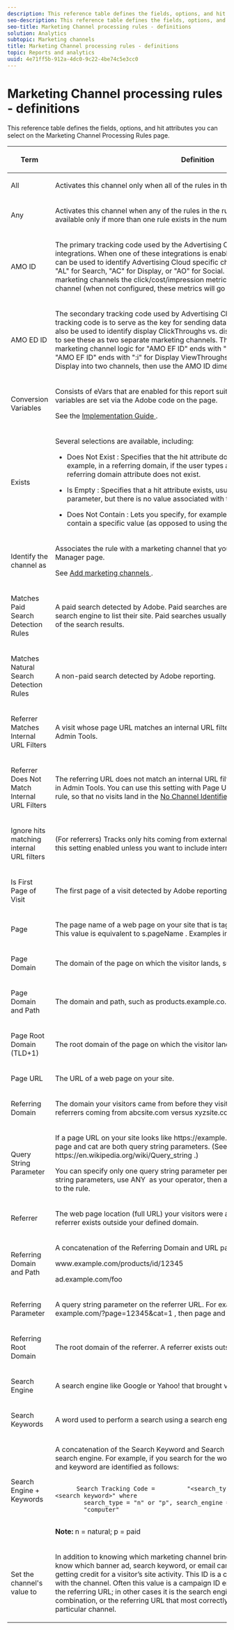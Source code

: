 ```yaml
---
description: This reference table defines the fields, options, and hit attributes you can select on the Marketing Channel Processing Rules page.
seo-description: This reference table defines the fields, options, and hit attributes you can select on the Marketing Channel Processing Rules page.
seo-title: Marketing Channel processing rules - definitions
solution: Analytics
subtopic: Marketing channels
title: Marketing Channel processing rules - definitions
topic: Reports and analytics
uuid: 4e71ff5b-912a-4dc0-9c22-4be74c5e3cc0
---
```


# Marketing Channel processing rules - definitions

This reference table defines the fields, options, and hit attributes you can select on the Marketing Channel Processing Rules page.

<table id="table_C18A0F1C9E214EB585A29801BA2400F8"> 
 <thead> 
  <tr> 
   <th colname="col1" class="entry"> <p>Term </p> </th> 
   <th colname="col2" class="entry"> <p>Definition </p> </th> 
  </tr> 
 </thead>
 <tbody> 
  <tr> 
   <td colname="col1"> <p>All </p> </td> 
   <td colname="col2"> <p>Activates this channel only when all of the rules in the numbered rule are true. </p> </td> 
  </tr> 
  <tr> 
   <td colname="col1"> <p>Any </p> </td> 
   <td colname="col2"> <p>Activates this channel when any of the rules in the rule set are true. This option is available only if more than one rule exists in the numbered rule. </p> </td> 
  </tr>
  <tr> 
   <td colname="col1"> <p>AMO ID </p> </td> 
   <td colname="col2"> <p>The primary tracking code used by the Advertising Cloud and Advertising Analytics integrations. When one of these integrations is enabled, then the tracking code prefix can be used to identify Advertising Cloud specific channels. Use "AMO ID" starts with "AL" for Search, "AC" for Display, or "AO" for Social. When the AMO ID is used in marketing channels the click/cost/impression metrics can be attributed to the correct channel (when not configured, these metrics will go to Direct or None). </p> </td> 
  </tr> 
  <tr> 
   <td colname="col1"> <p>AMO ED ID </p> </td> 
   <td colname="col2"> <p>The secondary tracking code used by Advertising Cloud. The main purpose of this tracking code is to serve as the key for sending data back to Ad Cloud. It can however also be used to identify display ClickThroughs vs. display ViewThroughs if you desire to see these as two separate marketing channels. This can be done by setting the marketing channel logic for "AMO EF ID" ends with ":d" for Display ClickThroughs or "AMO EF ID" ends with ":i" for Display ViewThroughs. If you do not desire to split Display into two channels, then use the AMO ID dimension instead. </p> </td> 
  </tr> 
  <tr> 
   <td colname="col1"> <p>Conversion Variables </p> </td> 
   <td colname="col2"> <p>Consists of eVars that are enabled for this report suite, and applies only when these variables are set via the Adobe code on the page. </p> <p>See the <a href="https://marketing.adobe.com/resources/help/en_US/sc/implement/oms_sc_implement.pdf" scope="external" format="html"> Implementation Guide </a>. </p> </td> 
  </tr> 
  <tr> 
   <td colname="col1"> <p>Exists </p> </td> 
   <td colname="col2"> <p>Several selections are available, including: </p> <p> 
     <ul id="ul_FE39B5F36235441FB757CC73CA2C4F51"> 
      <li id="li_6DC09918D69B443091AB94DB773D5189"> <p> <span class="uicontrol"> Does Not Exist </span>: Specifies that the hit attribute does not exist on the request. For example, in a referring domain, if the user types a URL or clicks a bookmark, the referring domain attribute does not exist. </p> </li> 
      <li id="li_3AB958F997974682824E85014CA266D6"> <p> <span class="uicontrol"> Is Empty </span>: Specifies that a hit attribute exists, usually an eVar or query string parameter, but there is no value associated with the hit attribute. </p> </li> 
      <li id="li_25EDA39748D141BA8173CC4C41035ABA"> <p> <span class="uicontrol"> Does Not Contain </span>: Lets you specify, for example, that a referring domain does not contain a specific value (as opposed to using the selection <span class="term"> Contains </span>. </p> </li> 
     </ul> </p> </td> 
  </tr> 
  <tr> 
   <td colname="col1"> <p>Identify the channel as </p> </td> 
   <td colname="col2"> <p>Associates the rule with a marketing channel that you added to the <span class="wintitle"> Marketing Channel Manager </span> page. </p> <p>See <a href="../../components/c-marketing-channels/c-channels.md#task_98C9D3F5DBBC4B198E0A9ED4D3891E03" type="task" format="dita" scope="local"> Add marketing channels </a>. </p> </td> 
  </tr> 
  <tr> 
   <td colname="col1"> <p>Matches Paid Search Detection Rules </p> </td> 
   <td colname="col2"> <p>A paid search detected by Adobe. Paid searches are when companies pay a fee for the search engine to list their site. Paid searches usually appear at the top or the right side of the search results. </p> </td> 
  </tr> 
  <tr> 
   <td colname="col1"> <p>Matches Natural Search Detection Rules </p> </td> 
   <td colname="col2"> <p>A non-paid search detected by Adobe reporting. </p> </td> 
  </tr> 
  <tr> 
   <td colname="col1"> <p>Referrer Matches Internal URL Filters </p> </td> 
   <td colname="col2"> <p> A visit whose page URL matches an internal URL filter, as defined for the report suite in Admin Tools. </p> </td> 
  </tr> 
  <tr> 
   <td colname="col1"> <p>Referrer Does Not Match Internal URL Filters </p> </td> 
   <td colname="col2"> <p>The referring URL does not match an internal URL filter, as defined for the report suite in Admin Tools. You can use this setting with <span class="term"> Page URL </span> and <span class="term"> Exists </span> to set up a catch-all rule, so that no visits land in the <a href="../../components/c-marketing-channels/c-faq.md#section_451E42994DA247A8A7B8559C715A5EE7" type="section" format="dita" scope="local"> No Channel Identified </a> section of the report. </p> </td> 
  </tr> 
  <tr> 
   <td colname="col1"> <p>Ignore hits matching internal URL filters </p> </td> 
   <td colname="col2"> <p>(For referrers) Tracks only hits coming from externally referred sites. Typically, leave this setting enabled unless you want to include internal traffic. </p> </td> 
  </tr> 
  <tr> 
   <td colname="col1"> <p>Is First Page of Visit </p> </td> 
   <td colname="col2"> <p>The first page of a visit detected by Adobe reporting. </p> </td> 
  </tr> 
  <tr> 
   <td colname="col1"> <p>Page </p> </td> 
   <td colname="col2"> <p>The page name of a web page on your site that is tagged using Adobe’s web beacon. This value is equivalent to <span class="varname"> s.pageName </span>. Examples include <span class="varname"> Home Page </span> and <span class="varname"> About Us </span>. </p> </td> 
  </tr> 
  <tr> 
   <td colname="col1"> <p>Page Domain </p> </td> 
   <td colname="col2"> <p>The domain of the page on which the visitor lands, such as <span class="filepath"> products.example.co.uk </span>. </p> </td> 
  </tr> 
  <tr> 
   <td colname="col1"> <p>Page Domain and Path </p> </td> 
   <td colname="col2"> <p>The domain and path, such as <span class="filepath"> products.example.co.uk/mens/pants/overview.html </span>. </p> </td> 
  </tr> 
  <tr> 
   <td colname="col1"> <p>Page Root Domain (TLD+1) </p> </td> 
   <td colname="col2"> <p>The root domain of the page on which the visitor lands, such as <span class="filepath"> example.co.uk </span>. </p> </td> 
  </tr> 
  <tr> 
   <td colname="col1"> <p>Page URL </p> </td> 
   <td colname="col2"> <p>The URL of a web page on your site. </p> </td> 
  </tr> 
  <tr> 
   <td colname="col1"> <p>Referring Domain </p> </td> 
   <td colname="col2"> <p>The domain your visitors came from before they visited your site, for example, referrers coming from <span class="filepath"> abcsite.com </span> versus <span class="filepath"> xyzsite.com </span>. </p> </td> 
  </tr> 
  <tr> 
   <td colname="col1"> <p>Query String Parameter </p> </td> 
   <td colname="col2"> <p>If a page URL on your site looks like <span class="filepath"> https://example.com/?page=12345&amp;cat=1 </span>, then page and cat are both query string parameters. (See <span class="filepath"> https://en.wikipedia.org/wiki/Query_string </span>.) </p> <p>You can specify only one query string parameter per rule set. To add additional query string parameters, use <span class="uicontrol"> ANY </span>&nbsp;as your operator, then add new query string parameters to the rule. </p> </td> 
  </tr> 
  <tr> 
   <td colname="col1"> <p>Referrer </p> </td> 
   <td colname="col2"> <p>The web page location (full URL) your visitors were at before coming to your site. A referrer exists outside your defined domain. </p> </td> 
  </tr> 
  <tr> 
   <td colname="col1"> <p>Referring Domain and Path </p> </td> 
   <td colname="col2"> <p>A concatenation of the Referring Domain and URL path. Examples include: </p> <p> <span class="filepath"> www.example.com/products/id/12345 </span> </p> <p> <span class="filepath"> ad.example.com/foo </span> </p> </td> 
  </tr> 
  <tr> 
   <td colname="col1"> <p>Referring Parameter </p> </td> 
   <td colname="col2"> <p>A query string parameter on the referrer URL. For example, if your visitors come from <span class="filepath"> example.com/?page=12345&amp;cat=1 </span>, then page and cat are the referring parameters. </p> </td> 
  </tr> 
  <tr> 
   <td colname="col1"> <p>Referring Root Domain </p> </td> 
   <td colname="col2"> <p>The root domain of the referrer. A referrer exists outside of your defined domain. </p> </td> 
  </tr> 
  <tr> 
   <td colname="col1"> <p>Search Engine </p> </td> 
   <td colname="col2"> <p>A search engine like Google or Yahoo! that brought visitors to your site. </p> </td> 
  </tr> 
  <tr> 
   <td colname="col1"> <p>Search Keywords </p> </td> 
   <td colname="col2"> <p>A word used to perform a search using a search engine. </p> </td> 
  </tr> 
  <tr> 
   <td colname="col1"> <p>Search Engine + Keywords </p> </td> 
   <td colname="col2"> <p>A concatenation of the Search Keyword and Search Engine to uniquely identify the search engine. For example, if you search for the word computer, the search engine and keyword are identified as follows: </p> 
    <code>
      Search&nbsp;Tracking&nbsp;Code&nbsp;= &nbsp;&nbsp;&nbsp;&nbsp;&nbsp;&nbsp;&nbsp;&nbsp;"&lt;search_type&gt;:&lt;search&nbsp;engine&gt;:&lt;search&nbsp;keyword&gt;"&nbsp;where &nbsp;&nbsp;&nbsp;&nbsp;&nbsp;&nbsp;&nbsp;&nbsp;search_type&nbsp;=&nbsp;"n"&nbsp;or&nbsp;"p",&nbsp;search_engine&nbsp;=&nbsp;"Google",&nbsp;and&nbsp;search_keyword&nbsp;= &nbsp;&nbsp;&nbsp;&nbsp;&nbsp;&nbsp;&nbsp;&nbsp;"computer" 
    </code> <p><b>Note:</b> n = natural; p = paid </p> </td> 
  </tr> 
  <tr> 
   <td colname="col1"> <p>Set the channel's value to </p> </td> 
   <td colname="col2"> <p>In addition to knowing which marketing channel brings a visitor to your site, you can know which banner ad, search keyword, or email campaign within the channel is getting credit for a visitor’s site activity. This ID is a channel value that is stored along with the channel. Often this value is a campaign ID embedded in the landing page or the referring URL; in other cases it is the search engine and search keyword combination, or the referring URL that most correctly identifies the visitor from a particular channel. </p> </td> 
  </tr> 
 </tbody> 
</table>



